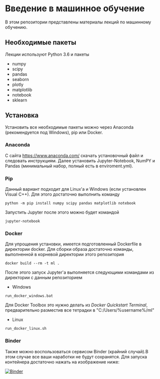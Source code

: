 # Введение в машинное обучение

В этом репозитории представлены материалы лекций по машинному обучению.


## Необходимые пакеты

Лекции используют Python 3.6 и пакеты

*  numpy
*  scipy
*  pandas
*  seaborn
*  plotly
*  matplotlib
*  notebook
*  sklearn


## Установка

Установить все необходимые пакеты можно через Anaconda (рекомендуется под Windows), pip или Docker.

### Anaconda

С сайта https://www.anaconda.com/ скачать установочный файл и следовать инструкциям. Далее установить Jupyter-Notebook, NumPY и Pandas (минимальный набор, полный есть в enviroment.yml).

### Pip

Данный вариант подходит для Linux'a и Windows (если установлен Visual C++). Для этого достаточно выполнить команду
```
python -m pip install numpy scipy pandas matplotlib notebook
```

Запустить Jupyter после этого можно будет командой
```
jupyter-notebook
```

### Docker

Для упрощения установки, имеется подготовленный Dockerfile в директории docker.
Для сборки образа достаточно команды, выполненной в корневой директории этого репозитория
```
docker build --rm -t ml .
```

После этого запуск Jupyter'a выполняется следующими командами из директории с данным репозиторием

*  Windows
```
run_docker_windows.bat
```
Для Docker Toolbox это нужно делать из *Docker Quickstart Terminal*, предварительно разместив все тетрадки в "C:/Users/%username%/ml"

*  Linux
```
run_docker_linux.sh
```


### Binder

Также можно воспользоваться сервисом Binder (крайний случай).В этом случае все ваши наработки не будут сохранятся.
Для запуска контейнера достаточно нажать на изображение ниже:

[![Binder](https://mybinder.org/badge_logo.svg)](https://mybinder.org/v2/gh/spam-izra/ml2021p/main)
